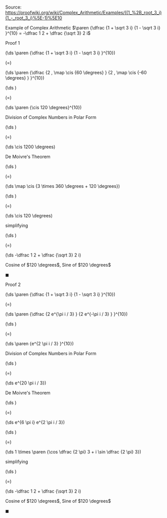 # 

Source: https://proofwiki.org/wiki/Complex_Arithmetic/Examples/((1_%2B_root_3_i)(1_-_root_3_i)%5E-1)%5E10

Example of Complex Arithmetic
$\paren {\dfrac {1 + \sqrt 3 i} {1 - \sqrt 3 i} }^{10} = -\dfrac 1 2 + \dfrac {\sqrt 3} 2 i$


Proof 1













\(\ds \paren {\dfrac {1 + \sqrt 3 i} {1 - \sqrt 3 i} }^{10}\)

\(=\)







\(\ds \paren {\dfrac {2 \, \map \cis {60 \degrees} } {2 \, \map \cis {-60 \degrees} } }^{10}\)




















\(\ds \)

\(=\)







\(\ds \paren {\cis 120 \degrees}^{10}\)





Division of Complex Numbers in Polar Form














\(\ds \)

\(=\)







\(\ds \cis 1200 \degrees\)





De Moivre's Theorem














\(\ds \)

\(=\)







\(\ds \map \cis {3 \times 360 \degrees + 120 \degrees}\)




















\(\ds \)

\(=\)







\(\ds \cis 120 \degrees\)





simplifying














\(\ds \)

\(=\)







\(\ds -\dfrac 1 2 + \dfrac {\sqrt 3} 2 i\)





Cosine of $120 \degrees$, Sine of $120 \degrees$



$\blacksquare$


Proof 2













\(\ds \paren {\dfrac {1 + \sqrt 3 i} {1 - \sqrt 3 i} }^{10}\)

\(=\)







\(\ds \paren {\dfrac {2 e^{\pi i / 3} } {2 e^{-\pi i / 3} } }^{10}\)




















\(\ds \)

\(=\)







\(\ds \paren {e^{2 \pi i / 3} }^{10}\)





Division of Complex Numbers in Polar Form














\(\ds \)

\(=\)







\(\ds e^{20 \pi i / 3}\)





De Moivre's Theorem














\(\ds \)

\(=\)







\(\ds e^{6 \pi i} e^{2 \pi i / 3}\)




















\(\ds \)

\(=\)







\(\ds 1 \times \paren {\cos \dfrac {2 \pi} 3 + i \sin \dfrac {2 \pi} 3}\)





simplifying














\(\ds \)

\(=\)







\(\ds -\dfrac 1 2 + \dfrac {\sqrt 3} 2 i\)





Cosine of $120 \degrees$, Sine of $120 \degrees$



$\blacksquare$





